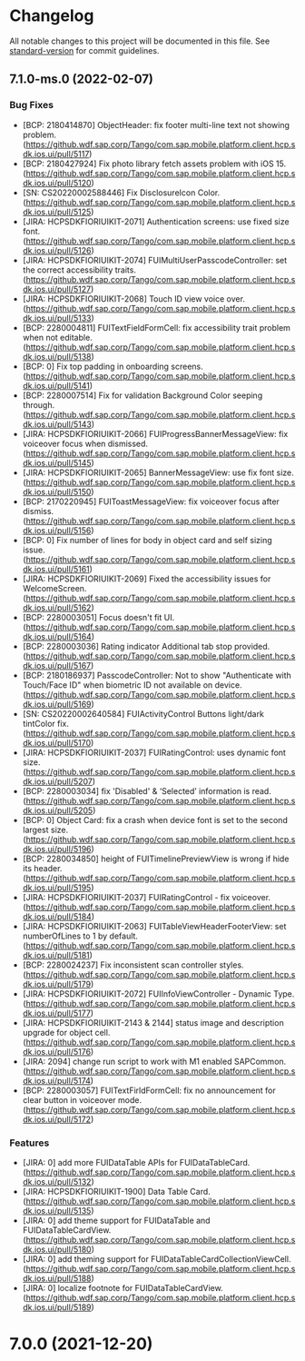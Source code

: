 # Changelog

All notable changes to this project will be documented in this file. See [standard-version](https://github.com/conventional-changelog/standard-version) for commit guidelines.

## 7.1.0-ms.0 (2022-02-07)

### Bug Fixes

* [BCP: 2180414870] ObjectHeader: fix footer multi-line text not showing problem. (https://github.wdf.sap.corp/Tango/com.sap.mobile.platform.client.hcp.sdk.ios.ui/pull/5117)
* [BCP: 2180427924] Fix photo library fetch assets problem with iOS 15. (https://github.wdf.sap.corp/Tango/com.sap.mobile.platform.client.hcp.sdk.ios.ui/pull/5120)
* [SN: CS20220002588446] Fix DisclosureIcon Color. (https://github.wdf.sap.corp/Tango/com.sap.mobile.platform.client.hcp.sdk.ios.ui/pull/5125)
* [JIRA: HCPSDKFIORIUIKIT-2071] Authentication screens: use fixed size font. (https://github.wdf.sap.corp/Tango/com.sap.mobile.platform.client.hcp.sdk.ios.ui/pull/5126)
* [JIRA: HCPSDKFIORIUIKIT-2074] FUIMultiUserPasscodeController: set the correct accessibility traits. (https://github.wdf.sap.corp/Tango/com.sap.mobile.platform.client.hcp.sdk.ios.ui/pull/5127)
* [JIRA: HCPSDKFIORIUIKIT-2068] Touch ID view voice over. (https://github.wdf.sap.corp/Tango/com.sap.mobile.platform.client.hcp.sdk.ios.ui/pull/5133)
* [BCP: 2280004811] FUITextFieldFormCell: fix accessibility trait problem when not editable. (https://github.wdf.sap.corp/Tango/com.sap.mobile.platform.client.hcp.sdk.ios.ui/pull/5138)
* [BCP: 0] Fix top padding in onboarding screens. (https://github.wdf.sap.corp/Tango/com.sap.mobile.platform.client.hcp.sdk.ios.ui/pull/5141)
* [BCP: 2280007514] Fix for validation Background Color seeping through. (https://github.wdf.sap.corp/Tango/com.sap.mobile.platform.client.hcp.sdk.ios.ui/pull/5143)
* [JIRA: HCPSDKFIORIUIKIT-2066] FUIProgressBannerMessageView: fix voiceover focus when dismissed. (https://github.wdf.sap.corp/Tango/com.sap.mobile.platform.client.hcp.sdk.ios.ui/pull/5145)
* [JIRA: HCPSDKFIORIUIKIT-2065] BannerMessageView: use fix font size. (https://github.wdf.sap.corp/Tango/com.sap.mobile.platform.client.hcp.sdk.ios.ui/pull/5150)
* [BCP: 2170220945] FUIToastMessageView: fix voiceover focus after dismiss. (https://github.wdf.sap.corp/Tango/com.sap.mobile.platform.client.hcp.sdk.ios.ui/pull/5156)
* [BCP: 0] Fix number of lines for body in object card and self sizing issue. (https://github.wdf.sap.corp/Tango/com.sap.mobile.platform.client.hcp.sdk.ios.ui/pull/5161)
* [JIRA: HCPSDKFIORIUIKIT-2069] Fixed the accessibility issues for WelcomeScreen. (https://github.wdf.sap.corp/Tango/com.sap.mobile.platform.client.hcp.sdk.ios.ui/pull/5162)
* [BCP: 2280003051] Focus doesn't fit UI. (https://github.wdf.sap.corp/Tango/com.sap.mobile.platform.client.hcp.sdk.ios.ui/pull/5164)
* [BCP: 2280003036] Rating indicator Additional tab stop provided. (https://github.wdf.sap.corp/Tango/com.sap.mobile.platform.client.hcp.sdk.ios.ui/pull/5167)
* [BCP: 2180186937] PasscodeController: Not to show "Authenticate with Touch/Face ID" when biometric ID not available on device. (https://github.wdf.sap.corp/Tango/com.sap.mobile.platform.client.hcp.sdk.ios.ui/pull/5169)
* [SN: CS20220002640584] FUIActivityControl Buttons light/dark tintColor fix. (https://github.wdf.sap.corp/Tango/com.sap.mobile.platform.client.hcp.sdk.ios.ui/pull/5170)
* [JIRA: HCPSDKFIORIUIKIT-2037] FUIRatingControl: uses dynamic font size. (https://github.wdf.sap.corp/Tango/com.sap.mobile.platform.client.hcp.sdk.ios.ui/pull/5207)
* [BCP: 2280003034] fix 'Disabled' & ‘Selected’ information is read. (https://github.wdf.sap.corp/Tango/com.sap.mobile.platform.client.hcp.sdk.ios.ui/pull/5205)
* [BCP: 0] Object Card: fix a crash when device font is set to the second largest size. (https://github.wdf.sap.corp/Tango/com.sap.mobile.platform.client.hcp.sdk.ios.ui/pull/5196)
* [BCP: 2280034850] height of FUITimelinePreviewView is wrong if hide its header. (https://github.wdf.sap.corp/Tango/com.sap.mobile.platform.client.hcp.sdk.ios.ui/pull/5195)
* [JIRA: HCPSDKFIORIUIKIT-2037] FUIRatingControl - fix voiceover. (https://github.wdf.sap.corp/Tango/com.sap.mobile.platform.client.hcp.sdk.ios.ui/pull/5184)
* [JIRA: HCPSDKFIORIUIKIT-2063] FUITableViewHeaderFooterView: set numberOfLines to 1 by default. (https://github.wdf.sap.corp/Tango/com.sap.mobile.platform.client.hcp.sdk.ios.ui/pull/5181)
* [BCP: 2280024237] Fix inconsistent scan controller styles. (https://github.wdf.sap.corp/Tango/com.sap.mobile.platform.client.hcp.sdk.ios.ui/pull/5179)
* [JIRA: HCPSDKFIORIUIKIT-2072] FUIInfoViewController - Dynamic Type. (https://github.wdf.sap.corp/Tango/com.sap.mobile.platform.client.hcp.sdk.ios.ui/pull/5177)
* [JIRA: HCPSDKFIORIUIKIT-2143 & 2144] status image and description upgrade for object cell. (https://github.wdf.sap.corp/Tango/com.sap.mobile.platform.client.hcp.sdk.ios.ui/pull/5176)
* [JIRA: 2094] change run script to work with M1 enabled SAPCommon. (https://github.wdf.sap.corp/Tango/com.sap.mobile.platform.client.hcp.sdk.ios.ui/pull/5174)
* [BCP: 2280003057] FUITextFirldFormCell: fix no announcement for clear button in voiceover mode. (https://github.wdf.sap.corp/Tango/com.sap.mobile.platform.client.hcp.sdk.ios.ui/pull/5172)

### Features

* [JIRA: 0] add more FUIDataTable APIs for FUIDataTableCard. (https://github.wdf.sap.corp/Tango/com.sap.mobile.platform.client.hcp.sdk.ios.ui/pull/5132) 
* [JIRA: HCPSDKFIORIUIKIT-1900] Data Table Card. (https://github.wdf.sap.corp/Tango/com.sap.mobile.platform.client.hcp.sdk.ios.ui/pull/5135)
* [JIRA: 0] add theme support for FUIDataTable and FUIDataTableCardView. (https://github.wdf.sap.corp/Tango/com.sap.mobile.platform.client.hcp.sdk.ios.ui/pull/5180)
* [JIRA: 0] add theming support for FUIDataTableCardCollectionViewCell. (https://github.wdf.sap.corp/Tango/com.sap.mobile.platform.client.hcp.sdk.ios.ui/pull/5188)
* [JIRA: 0] localize footnote for FUIDataTableCardView. (https://github.wdf.sap.corp/Tango/com.sap.mobile.platform.client.hcp.sdk.ios.ui/pull/5189)

# 7.0.0 (2021-12-20)
